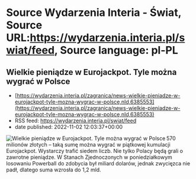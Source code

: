 # Source Wydarzenia Interia - Świat, Source URL:https://wydarzenia.interia.pl/swiat/feed, Source language: pl-PL

## Wielkie pieniądze w Eurojackpot. Tyle można wygrać w Polsce
 - [https://wydarzenia.interia.pl/zagranica/news-wielkie-pieniadze-w-eurojackpot-tyle-mozna-wygrac-w-polsce,nId,6385553](https://wydarzenia.interia.pl/zagranica/news-wielkie-pieniadze-w-eurojackpot-tyle-mozna-wygrac-w-polsce,nId,6385553)
 - RSS feed: https://wydarzenia.interia.pl/swiat/feed
 - date published: 2022-11-02 12:03:37+00:00

<p><a href="https://wydarzenia.interia.pl/zagranica/news-wielkie-pieniadze-w-eurojackpot-tyle-mozna-wygrac-w-polsce,nId,6385553"><img align="left" alt="Wielkie pieniądze w Eurojackpot. Tyle można wygrać w Polsce" src="https://i.iplsc.com/wielkie-pieniadze-w-eurojackpot-tyle-mozna-wygrac-w-polsce/000DAWTWCSYFA5V0-C321.jpg" /></a>570 milionów złotych – taką sumę można wygrać w piątkowej kumulacji Eurojackpot. Wystarczy trafić siedem liczb. Nie tylko Polacy będą grali o zawrotne pieniądze. W Stanach Zjednoczonych w poniedziałkowym losowaniu Powerball do zdobycia był miliard dolarów, jednak zwycięzca nie padł, dlatego suma wzrosła do 1,2 mld. </p><br clear="all" />
